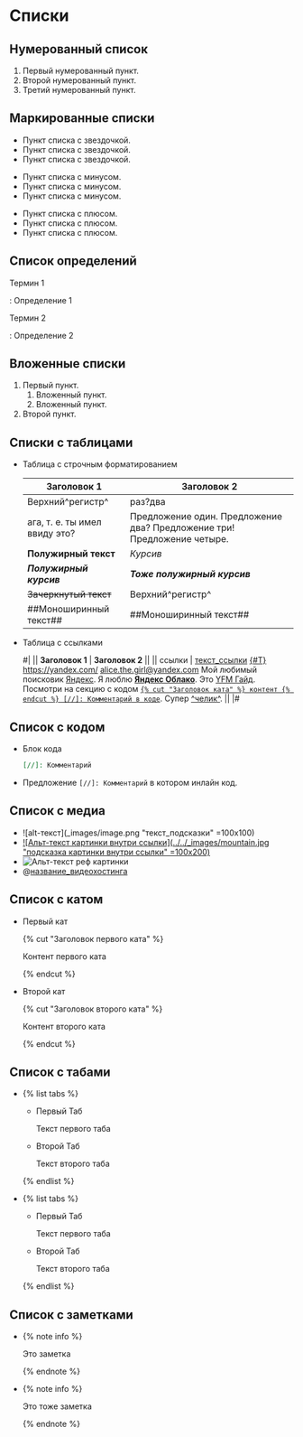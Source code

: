# Списки

## Нумерованный список

1. Первый нумерованный пункт.
1. Второй нумерованный пункт.
1. Третий нумерованный пункт.

## Маркированные списки

* Пункт списка c звездочкой.
* Пункт списка c звездочкой.
* Пункт списка c звездочкой.

- Пункт списка с минусом.
- Пункт списка с минусом.
- Пункт списка с минусом.

+ Пункт списка с плюсом.
+ Пункт списка с плюсом.
+ Пункт списка с плюсом.

## Список определений

Термин 1

:   Определение 1

Термин 2

:   Определение 2

## Вложенные списки

1. Первый пункт.
    1. Вложенный пункт.
    1. Вложенный пункт.
1. Второй пункт.

## Списки с таблицами

- Таблица с строчным форматированием

  | Заголовок 1 | Заголовок 2 |
  | ------- | ------- |
  | Верхний\^регистр^ | раз\?два |
  | ага, т. е. ты имел ввиду это? | Предложение один. Предложение два? Предложение три! Предложение четыре. |
  | **Полужирный текст** | _Курсив_ |
  | **_Полужирный курсив_** | _**Тоже полужирный курсив**_ |
  | ~~Зачеркнутый текст~~ | Верхний^регистр^ |
  | ##Моноширинный текст## | ##Моноширинный текст## |

- Таблица с ссылками

  #|
  || **Заголовок 1** | **Заголовок 2** ||
  || ссылки |
  [текст_ссылки](ссылка "текст_подсказки")
  [{#T}](./index.md)
  <https://yandex.com/>
  <alice.the.girl@yandex.com>
  Мой любимый поисковик [Яндекс][1].
  Я люблю **[Яндекс Облако](https://cloud.yandex.com)**.
  Это [YFM Гайд](https://yadocs.tech).
  Посмотри на секцию с кодом [`{% cut "Заголовок ката" %} контент {% endcut %} [//]: Комментарий в коде`](#code).
  Супер [^челик^](https://en.wikipedia.org/wiki/Major_Grom_(2017_film)). ||
  |#

## Список с кодом

- Блок кода
  ```markdown
  [//]: Комментарий
  ```
- Предложение `[//]: Комментарий` в котором инлайн код.

## Список с медиа

- ![alt-текст](_images/image.png "текст_подсказки" =100x100)
- [![Альт-текст картинки внутри ссылки](../../_images/mountain.jpg "подсказка картинки внутри ссылки" =100x200)](https://yandex.com/images/search?text=mountain)
- ![Альт-текст реф картинки][image1]
- @[название_видеохостинга](video_id)

## Список с катом

- Первый кат

  {% cut "Заголовок первого ката" %}

  Контент первого ката

  {% endcut %}

- Второй кат

  {% cut "Заголовок второго ката" %}

  Контент второго ката

  {% endcut %}

## Список с табами

- {% list tabs %}

  - Первый Таб

    Текст первого таба

  - Второй Таб

    Текст второго таба

  {% endlist %}
- {% list tabs %}

  - Первый Таб

    Текст первого таба

  - Второй Таб

    Текст второго таба

  {% endlist %}

## Список с заметками

- {% note info %}

  Это заметка

  {% endnote %}
- {% note info %}

  Это тоже заметка

  {% endnote %}

[1]: https://yandex.com/ "Лучший поисковик"
[image1]: ../../_images/mountain.jpg "подсказка реф картинки"
